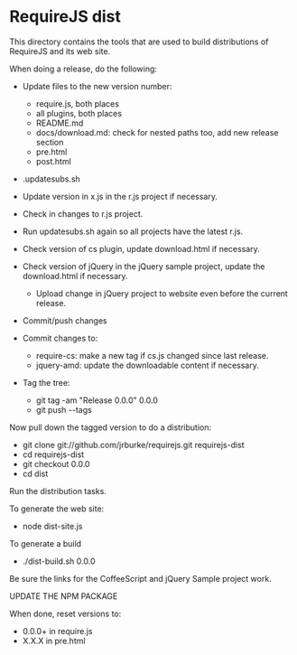# RequireJS dist

This directory contains the tools that are used to build distributions of RequireJS and its web site.

When doing a release, do the following:

* Update files to the new version number:
    * require.js, both places
    * all plugins, both places
    * README.md
    * docs/download.md: check for nested paths too, add new release section
    * pre.html
    * post.html
* .updatesubs.sh
* Update version in x.js in the r.js project if necessary.
* Check in changes to r.js project.
* Run updatesubs.sh again so all projects have the latest r.js.
* Check version of cs plugin, update download.html if necessary.
* Check version of jQuery in the jQuery sample project, update the download.html if necessary.
    * Upload change in jQuery project to website even before the current release.
* Commit/push changes
* Commit changes to:
    * require-cs: make a new tag if cs.js changed since last release.
    * jquery-amd: update the downloadable content if necessary.

* Tag the tree:
    * git tag -am "Release 0.0.0" 0.0.0
    * git push --tags

Now pull down the tagged version to do a distribution:

* git clone git://github.com/jrburke/requirejs.git requirejs-dist
* cd requirejs-dist
* git checkout 0.0.0
* cd dist

Run the distribution tasks.

To generate the web site:

* node dist-site.js

To generate a build

* ./dist-build.sh 0.0.0

Be sure the links for the CoffeeScript and jQuery Sample project work.

UPDATE THE NPM PACKAGE

When done, reset versions to:

* 0.0.0+ in require.js
* X.X.X in pre.html
